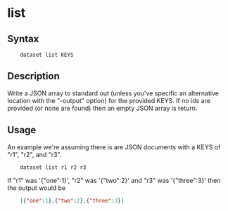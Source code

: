 
# list

## Syntax

```
    dataset list KEYS
```

## Description

Write a JSON array to standard out (unless you've specific an alternative 
location with the "-output" option) for the provided KEYS.
If no ids are provided (or none are found) then an empty JSON array is return.

## Usage

An example we're assuming there is are JSON documents with a KEYS of "r1", 
"r2", and "r3".

```shell
    dataset list r1 r2 r3
```

If "r1" was '{"one":1}', "r2" was '{"two":2}' and "r3" was '{"three":3}' 
then the output would be

```json
    [{"one":1},{"two":2},{"three":3}]
```

